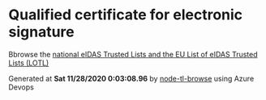 # Qualified certificate for electronic signature 
 Bbrowse the [national eIDAS Trusted Lists and the EU List of eIDAS Trusted Lists (LOTL)](https://webgate.ec.europa.eu/tl-browser/#/) 
 
 
Generated at **Sat 11/28/2020  0:03:08.96** by [node-tl-browse](https://github.com/ymedlop/node-tl-browser) using Azure Devops 
